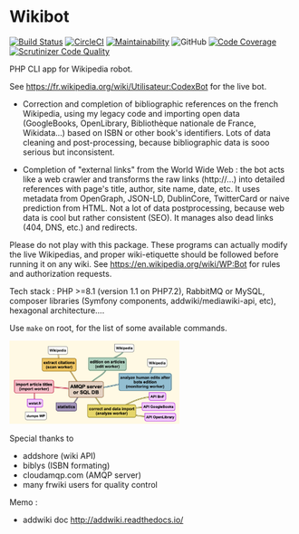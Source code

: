# Wikibot

[![Build Status](https://scrutinizer-ci.com/g/Dispositif/Wikibot/badges/build.png?b=master)](https://scrutinizer-ci.com/g/Dispositif/Wikibot/build-status/master)
[![CircleCI](https://dl.circleci.com/status-badge/img/gh/Dispositif/Wikibot/tree/master.svg?style=shield)](https://dl.circleci.com/status-badge/redirect/gh/Dispositif/Wikibot/tree/master)
[![Maintainability](https://api.codeclimate.com/v1/badges/b7a0aa7a832ddf24adb0/maintainability)](https://codeclimate.com/repos/5d73cea4465eac01630065a7/maintainability)
![GitHub](https://img.shields.io/github/license/Dispositif/Wikibot)
[![Code Coverage](https://scrutinizer-ci.com/g/Dispositif/Wikibot/badges/coverage.png?b=master)](https://scrutinizer-ci.com/g/Dispositif/Wikibot/?branch=master)
[![Scrutinizer Code Quality](https://scrutinizer-ci.com/g/Dispositif/Wikibot/badges/quality-score.png?b=master)](https://scrutinizer-ci.com/g/Dispositif/Wikibot/inspections)

PHP CLI app for Wikipedia robot. 

See https://fr.wikipedia.org/wiki/Utilisateur:CodexBot for the live bot.

- Correction and completion of bibliographic references on the french Wikipedia, using my legacy code
 and importing open data (GoogleBooks, OpenLibrary, Bibliothèque nationale de France, Wikidata...) based on ISBN or 
other book's identifiers.
Lots of data cleaning and post-processing, because bibliographic data is sooo serious but inconsistent.

- Completion of "external links" from the World Wide Web : the bot acts like a web crawler and transforms the 
raw links (http://...) into detailed references with page's title, author, site name, date, etc. It uses metadata from 
OpenGraph, JSON-LD, DublinCore, TwitterCard or naive prediction from HTML. Not a lot of data postprocessing, because web
data is cool but rather consistent (SEO). It manages also dead links (404, DNS, etc.) and redirects.

Please do not play with this package. These programs can actually modify the live Wikipedias, and proper
wiki-etiquette should be followed before running it on any wiki. See https://en.wikipedia.org/wiki/WP:Bot for rules and
authorization requests.
 
Tech stack : PHP >=8.1 (version 1.1 on PHP7.2), RabbitMQ or MySQL, composer libraries (Symfony components, addwiki/mediawiki-api, etc), 
hexagonal architecture….

Use ``make`` on root, for the list of some available commands.

<img src="https://raw.githubusercontent.com/Dispositif/Wikibot/master/docs/workers.png" alt="schemas of workers" style="max-width:300px;" />

Special thanks to
* addshore (wiki API)
* biblys (ISBN formating)
* cloudamqp.com (AMQP server)
* many frwiki users for quality control

Memo :
 * addwiki doc http://addwiki.readthedocs.io/
